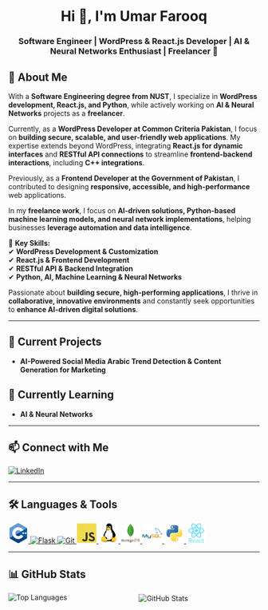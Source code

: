 <h1 align="center">Hi 👋, I'm Umar Farooq</h1>
<h3 align="center">Software Engineer | WordPress & React.js Developer | AI & Neural Networks Enthusiast | Freelancer 🔹</h3>


## 🚀 About Me

With a **Software Engineering degree from NUST**, I specialize in **WordPress development, React.js, and Python**, while actively working on **AI & Neural Networks** projects as a **freelancer**.  

Currently, as a **WordPress Developer at Common Criteria Pakistan**, I focus on **building secure, scalable, and user-friendly web applications**. My expertise extends beyond WordPress, integrating **React.js for dynamic interfaces** and **RESTful API connections** to streamline **frontend-backend interactions**, including **C++ integrations**.  

Previously, as a **Frontend Developer at the Government of Pakistan**, I contributed to designing **responsive, accessible, and high-performance** web applications.  

In my **freelance work**, I focus on **AI-driven solutions, Python-based machine learning models, and neural network implementations**, helping businesses **leverage automation and data intelligence**.  

🔹 **Key Skills:**  
✔ **WordPress Development & Customization**  
✔ **React.js & Frontend Development**  
✔ **RESTful API & Backend Integration**  
✔ **Python, AI, Machine Learning & Neural Networks**  

Passionate about **building secure, high-performing applications**, I thrive in **collaborative, innovative environments** and constantly seek opportunities to **enhance AI-driven digital solutions**.  

---

## 🔭 Current Projects  
- **AI-Powered Social Media Arabic Trend Detection & Content Generation for Marketing**  

## 🌱 Currently Learning  
- **AI & Neural Networks**  

---

## 📫 Connect with Me  
[![LinkedIn](https://img.shields.io/badge/LinkedIn-Umar%20Farooq-blue?style=flat-square&logo=linkedin)](https://www.linkedin.com/in/umarfarooquf/)  

---

## 🛠️ Languages & Tools  
<p align="left"> 
  <a href="https://www.w3schools.com/cpp/" target="_blank" rel="noreferrer">
    <img src="https://raw.githubusercontent.com/devicons/devicon/master/icons/cplusplus/cplusplus-original.svg" alt="C++" width="40" height="40"/>
  </a> 
  <a href="https://flask.palletsprojects.com/" target="_blank" rel="noreferrer">
    <img src="https://www.vectorlogo.zone/logos/pocoo_flask/pocoo_flask-icon.svg" alt="Flask" width="40" height="40"/>
  </a> 
  <a href="https://git-scm.com/" target="_blank" rel="noreferrer">
    <img src="https://www.vectorlogo.zone/logos/git-scm/git-scm-icon.svg" alt="Git" width="40" height="40"/>
  </a> 
  <a href="https://developer.mozilla.org/en-US/docs/Web/JavaScript" target="_blank" rel="noreferrer">
    <img src="https://raw.githubusercontent.com/devicons/devicon/master/icons/javascript/javascript-original.svg" alt="JavaScript" width="40" height="40"/>
  </a> 
  <a href="https://www.linux.org/" target="_blank" rel="noreferrer">
    <img src="https://raw.githubusercontent.com/devicons/devicon/master/icons/linux/linux-original.svg" alt="Linux" width="40" height="40"/>
  </a> 
  <a href="https://www.mongodb.com/" target="_blank" rel="noreferrer">
    <img src="https://raw.githubusercontent.com/devicons/devicon/master/icons/mongodb/mongodb-original-wordmark.svg" alt="MongoDB" width="40" height="40"/>
  </a> 
  <a href="https://www.mysql.com/" target="_blank" rel="noreferrer">
    <img src="https://raw.githubusercontent.com/devicons/devicon/master/icons/mysql/mysql-original-wordmark.svg" alt="MySQL" width="40" height="40"/>
  </a> 
  <a href="https://www.python.org" target="_blank" rel="noreferrer">
    <img src="https://raw.githubusercontent.com/devicons/devicon/master/icons/python/python-original.svg" alt="Python" width="40" height="40"/>
  </a> 
  <a href="https://reactjs.org/" target="_blank" rel="noreferrer">
    <img src="https://raw.githubusercontent.com/devicons/devicon/master/icons/react/react-original-wordmark.svg" alt="React.js" width="40" height="40"/>
  </a> 
</p>

---

## 📊 GitHub Stats  
<p align="left">
  <img align="left" src="https://github-readme-stats.vercel.app/api/top-langs?username=umarfarooquf5&show_icons=true&locale=en&layout=compact" alt="Top Languages" />
</p>

<p align="center">
  <img align="center" src="https://github-readme-stats.vercel.app/api?username=umarfarooquf5&show_icons=true&locale=en" alt="GitHub Stats" />
</p>
